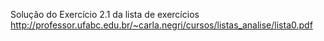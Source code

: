 Solução do Exercício 2.1 da lista de exercícios http://professor.ufabc.edu.br/~carla.negri/cursos/listas_analise/lista0.pdf
